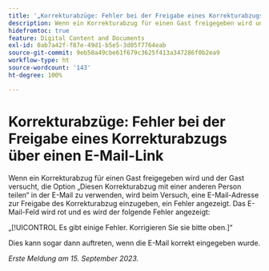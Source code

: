```yaml
---
title: '„Korrekturabzüge: Fehler bei der Freigabe eines Korrekturabzugs über einen E-Mail-Link“'
description: Wenn ein Korrekturabzug für einen Gast freigegeben wird und der Gast versucht, die Option „Diesen Korrekturabzug mit einer anderen Person teilen“ in der E-Mail zu verwenden, wird beim Versuch, eine E-Mail-Adresse zur Freigabe des Korrekturabzug einzugeben, ein Fehler angezeigt. Das E-Mail-Feld wird rot und es wird ein Fehler angezeigt.
hidefromtoc: true
feature: Digital Content and Documents
exl-id: 0ab7a42f-f87e-49d1-b5e5-3d05f7764eab
source-git-commit: 9eb50a49cbe61f679c3625f413a347286f0b2ea9
workflow-type: ht
source-wordcount: '143'
ht-degree: 100%

---
```


# Korrekturabzüge: Fehler bei der Freigabe eines Korrekturabzugs über einen E-Mail-Link

Wenn ein Korrekturabzug für einen Gast freigegeben wird und der Gast versucht, die Option „Diesen Korrekturabzug mit einer anderen Person teilen“ in der E-Mail zu verwenden, wird beim Versuch, eine E-Mail-Adresse zur Freigabe des Korrekturabzug einzugeben, ein Fehler angezeigt. Das E-Mail-Feld wird rot und es wird der folgende Fehler angezeigt:

„[!UICONTROL Es gibt einige Fehler. Korrigieren Sie sie bitte oben.]“

Dies kann sogar dann auftreten, wenn die E-Mail korrekt eingegeben wurde.

_Erste Meldung am 15. September 2023._
